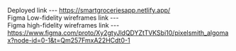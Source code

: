 Deployed link --- https://smartgroceriesapp.netlify.app/ <br>
Figma Low-fidelity wireframes link --- <br>
Figma high-fidelity wireframes link --- https://www.figma.com/proto/Xy2gtyJldQDYZtTVKSbi10/pixelsmith_algomax?node-id=0-1&t=Qm257FmxA22HCdt0-1

